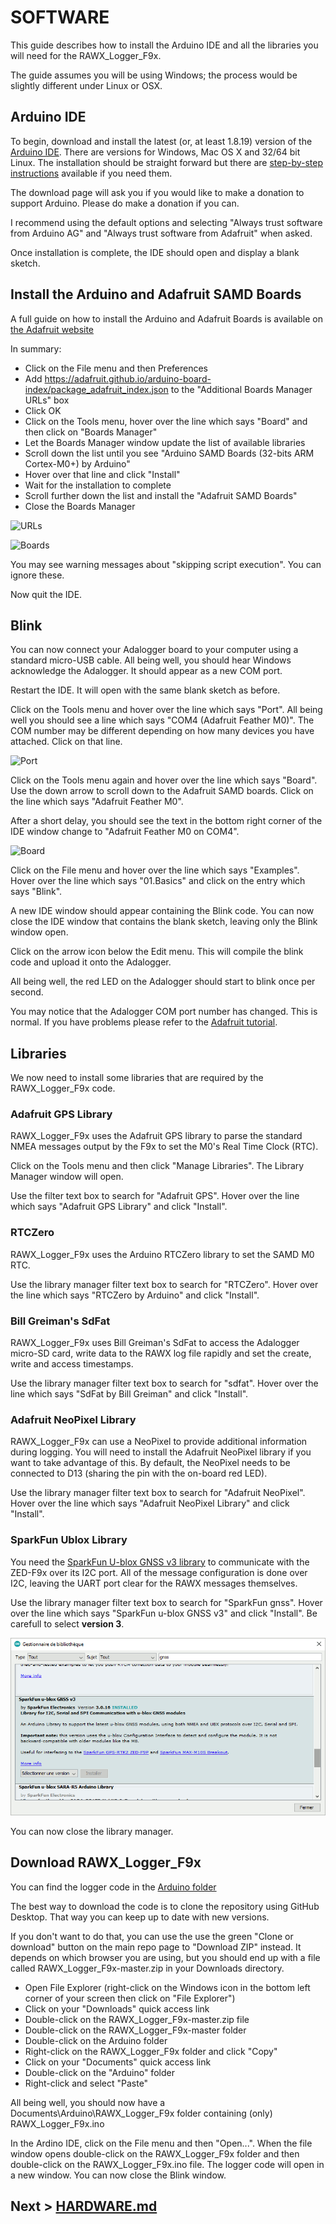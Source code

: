 # SOFTWARE

This guide describes how to install the Arduino IDE and all the libraries you will need for the RAWX_Logger_F9x.

The guide assumes you will be using Windows; the process would be slightly different under Linux or OSX.

## Arduino IDE

To begin, download and install the latest (or, at least 1.8.19) version of the [Arduino IDE](https://www.arduino.cc/en/Main/Software).
There are versions for Windows, Mac OS X and 32/64 bit Linux. The installation should be straight forward but there
are [step-by-step instructions](https://www.arduino.cc/en/Guide/HomePage) available if you need them.

The download page will ask you if you would like to make a donation to support Arduino. Please do make a donation if you can.

I recommend using the default options and selecting "Always trust software from Arduino AG" and "Always trust software from Adafruit" when asked.

Once installation is complete, the IDE should open and display a blank sketch.

## Install the Arduino and Adafruit SAMD Boards

A full guide on how to install the Arduino and Adafruit Boards is available on [the Adafruit website](https://learn.adafruit.com/adafruit-feather-m0-adalogger/setup)

In summary:
- Click on the File menu and then Preferences
- Add https://adafruit.github.io/arduino-board-index/package_adafruit_index.json to the "Additional Boards Manager URLs" box
- Click OK
- Click on the Tools menu, hover over the line which says "Board" and then click on "Boards Manager"
- Let the Boards Manager window update the list of available libraries
- Scroll down the list until you see "Arduino SAMD Boards (32-bits ARM Cortex-M0+) by Arduino"
- Hover over that line and click "Install"
- Wait for the installation to complete
- Scroll further down the list and install the "Adafruit SAMD Boards"
- Close the Boards Manager

![URLs](img/URLs.JPG)

![Boards](img/Boards.JPG)

You may see warning messages about "skipping script execution". You can ignore these.

Now quit the IDE.

## Blink

You can now connect your Adalogger board to your computer using a standard micro-USB cable. All being well,
you should hear Windows acknowledge the Adalogger. It should appear as a new COM port.

Restart the IDE. It will open with the same blank sketch as before.

Click on the Tools menu and hover over the line which says "Port". All being well you should see a line which
says "COM4 (Adafruit Feather M0)". The COM number may be different depending on how many devices you have attached.
Click on that line.

![Port](img/Port.JPG)

Click on the Tools menu again and hover over the line which says "Board". Use the down arrow to scroll down to the
Adafruit SAMD boards. Click on the line which says "Adafruit Feather M0".

After a short delay, you should see the text in the bottom right corner of the IDE window
change to "Adafruit Feather M0 on COM4".

![Board](img/Board.JPG)

Click on the File menu and hover over the line which says "Examples". Hover over the line which says "01.Basics"
and click on the entry which says "Blink".

A new IDE window should appear containing the Blink code. You can now close the IDE window that contains the blank
sketch, leaving only the Blink window open.

Click on the arrow icon below the Edit menu. This will compile the blink code and upload it onto the Adalogger.

All being well, the red LED on the Adalogger should start to blink once per second.

You may notice that the Adalogger COM port number has changed. This is normal. If you have problems please refer
to the [Adafruit tutorial](https://learn.adafruit.com/adafruit-feather-m0-adalogger/using-with-arduino-ide).

## Libraries

We now need to install some libraries that are required by the RAWX_Logger_F9x code.

### Adafruit GPS Library

RAWX_Logger_F9x uses the Adafruit GPS library to parse the standard NMEA messages output by the F9x to set the M0's
Real Time Clock (RTC).

Click on the Tools menu and then click "Manage Libraries". The Library Manager window will open.

Use the filter text box to search for "Adafruit GPS". Hover over the line which says "Adafruit GPS Library"
and click "Install".

### RTCZero

RAWX_Logger_F9x uses the Arduino RTCZero library to set the SAMD M0 RTC.

Use the library manager filter text box to search for "RTCZero". Hover over the line which says "RTCZero by Arduino"
and click "Install".

### Bill Greiman's SdFat

RAWX_Logger_F9x uses Bill Greiman's SdFat to access the Adalogger micro-SD card, write data to the RAWX log file rapidly
and set the create, write and access timestamps.

Use the library manager filter text box to search for "sdfat". Hover over the line which says "SdFat by Bill Greiman"
and click "Install".

### Adafruit NeoPixel Library

RAWX_Logger_F9x can use a NeoPixel to provide additional information during logging. You will need to install the Adafruit NeoPixel library
if you want to take advantage of this. By default, the NeoPixel needs to be connected to D13 (sharing the pin with the on-board red LED).

Use the library manager filter text box to search for "Adafruit NeoPixel". Hover over the line which says "Adafruit NeoPixel Library"
and click "Install".

### SparkFun Ublox Library

You need the [SparkFun U-blox GNSS v3 library](https://github.com/sparkfun/SparkFun_u-blox_GNSS_v3)
to communicate with the ZED-F9x over its I2C port.
All of the message configuration is done over I2C, leaving the UART port clear for the RAWX messages themselves.

Use the library manager filter text box to search for "SparkFun gnss".
Hover over the line which says "SparkFun u-blox GNSS v3" and click "Install". Be carefull to select **version 3**.

![SparkFun u-blox GNSS v3](img/arduino_ide_select_ublox_v3.png)

You can now close the library manager.

## Download RAWX_Logger_F9x

You can find the logger code in the [Arduino folder](Arduino)

The best way to download the code is to clone the repository using GitHub Desktop. That way you can keep up to date with new versions.

If you don't want to do that, you can use the use the green "Clone or download" button on the main repo page to "Download ZIP" instead.
It depends on which browser you are using, but you should end up with a file called RAWX_Logger_F9x-master.zip in your
Downloads directory.

- Open File Explorer (right-click on the Windows icon in the bottom left corner of your screen then click on "File Explorer")
- Click on your "Downloads" quick access link
- Double-click on the RAWX_Logger_F9x-master.zip file
- Double-click on the RAWX_Logger_F9x-master folder
- Double-click on the Arduino folder
- Right-click on the RAWX_Logger_F9x folder and click "Copy"
- Click on your "Documents" quick access link
- Double-click on the "Arduino" folder
- Right-click and select "Paste"

All being well, you should now have a Documents\Arduino\RAWX_Logger_F9x folder containing (only) RAWX_Logger_F9x.ino

In the Ardino IDE, click on the File menu and then "Open...". When the file window opens double-click on the RAWX_Logger_F9x folder
and then double-click on the RAWX_Logger_F9x.ino file. The logger code will open in a new window. You can now close the Blink window.

## Next > [HARDWARE.md](HARDWARE.md)



